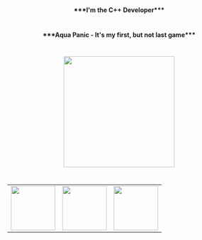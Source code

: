 #
<div>
  <p align="center"><b>***I'm the C++ Developer***</b></p>
</div>

#

<div>
  <p align="center"><b>***Aqua Panic - It's my first, but not last game***</b></p>
</div>

#

<div id="header" align="center">
  <img src="https://media2.giphy.com/media/bi6RQ5x3tqoSI/giphy.gif?cid=6c09b952c2wbf3iff5pggifsii0jum29f5vvk0tes0iid4v4&ep=v1_internal_gif_by_id&rid=giphy.gif&ct=g" width="250"/>
</div>

#
<table align="center"> 
  <tr> 
    <td><img src="https://www.pikpng.com/pngl/m/140-1407682_c-png-image-c-c-programming-logo-clipart.png" width="100"/></td> 
    <td><img src="https://0097f9ca.flyingcdn.com/wp-content/uploads/2023/01/pasted-image-0-3-1.png" width="100"/></td> 
    <td><img src="https://banner2.cleanpng.com/20181120/qaj/kisspng-unity-computer-icons-application-software-software-matteo-lonardo-5bf3e29fcfc903.3825963315427099198511.jpg" width="100"/></td>
  </tr>
</table>

<!--
**Shjryoku/Shjryoku** is a ✨ _special_ ✨ repository because its `README.md` (this file) appears on your GitHub profile.

Here are some ideas to get you started:

- 🔭 I’m currently working on ...
- 🌱 I’m currently learning ...
- 👯 I’m looking to collaborate on ...
- 🤔 I’m looking for help with ...
- 💬 Ask me about ...
- 📫 How to reach me: ...
- 😄 Pronouns: ...
- ⚡ Fun fact: ...
-->
